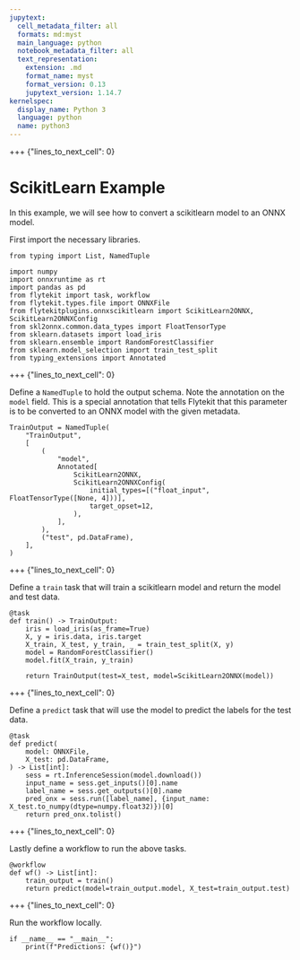 ```yaml
---
jupytext:
  cell_metadata_filter: all
  formats: md:myst
  main_language: python
  notebook_metadata_filter: all
  text_representation:
    extension: .md
    format_name: myst
    format_version: 0.13
    jupytext_version: 1.14.7
kernelspec:
  display_name: Python 3
  language: python
  name: python3
---
```


+++ {"lines_to_next_cell": 0}

# ScikitLearn Example

In this example, we will see how to convert a scikitlearn model to an ONNX model.

First import the necessary libraries.

```{code-cell}
from typing import List, NamedTuple

import numpy
import onnxruntime as rt
import pandas as pd
from flytekit import task, workflow
from flytekit.types.file import ONNXFile
from flytekitplugins.onnxscikitlearn import ScikitLearn2ONNX, ScikitLearn2ONNXConfig
from skl2onnx.common.data_types import FloatTensorType
from sklearn.datasets import load_iris
from sklearn.ensemble import RandomForestClassifier
from sklearn.model_selection import train_test_split
from typing_extensions import Annotated
```

+++ {"lines_to_next_cell": 0}

Define a `NamedTuple` to hold the output schema.
Note the annotation on the `model` field.
This is a special annotation that tells Flytekit that this parameter is to be converted to an ONNX model with the given metadata.

```{code-cell}
TrainOutput = NamedTuple(
    "TrainOutput",
    [
        (
            "model",
            Annotated[
                ScikitLearn2ONNX,
                ScikitLearn2ONNXConfig(
                    initial_types=[("float_input", FloatTensorType([None, 4]))],
                    target_opset=12,
                ),
            ],
        ),
        ("test", pd.DataFrame),
    ],
)
```

+++ {"lines_to_next_cell": 0}

Define a `train` task that will train a scikitlearn model and return the model and test data.

```{code-cell}
@task
def train() -> TrainOutput:
    iris = load_iris(as_frame=True)
    X, y = iris.data, iris.target
    X_train, X_test, y_train, _ = train_test_split(X, y)
    model = RandomForestClassifier()
    model.fit(X_train, y_train)

    return TrainOutput(test=X_test, model=ScikitLearn2ONNX(model))
```

+++ {"lines_to_next_cell": 0}

Define a `predict` task that will use the model to predict the labels for the test data.

```{code-cell}
@task
def predict(
    model: ONNXFile,
    X_test: pd.DataFrame,
) -> List[int]:
    sess = rt.InferenceSession(model.download())
    input_name = sess.get_inputs()[0].name
    label_name = sess.get_outputs()[0].name
    pred_onx = sess.run([label_name], {input_name: X_test.to_numpy(dtype=numpy.float32)})[0]
    return pred_onx.tolist()
```

+++ {"lines_to_next_cell": 0}

Lastly define a workflow to run the above tasks.

```{code-cell}
@workflow
def wf() -> List[int]:
    train_output = train()
    return predict(model=train_output.model, X_test=train_output.test)
```

+++ {"lines_to_next_cell": 0}

Run the workflow locally.

```{code-cell}
if __name__ == "__main__":
    print(f"Predictions: {wf()}")
```
